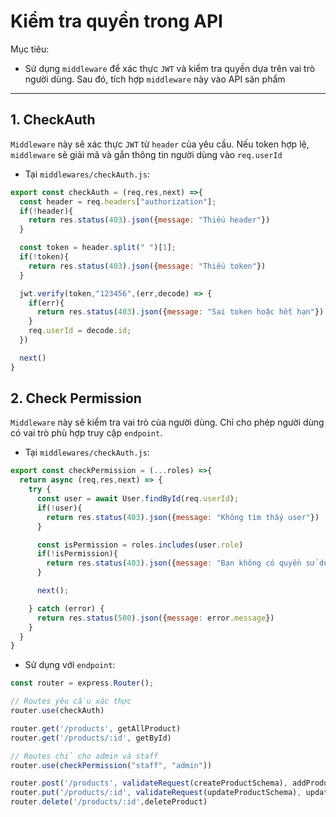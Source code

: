 # Kiểm tra quyền trong API

Mục tiêu:
- Sử dụng `middleware` để xác thực `JWT` và kiểm tra quyền dựa trên vai trò người dùng. Sau đó, tích hợp `middleware` này vào API sản phẩm

---
## 1. CheckAuth

`Middleware` này sẽ xác thực `JWT` từ `header` của yêu cầu. Nếu token hợp lệ, `middleware` sẽ giải mã và gắn thông tin người dùng vào `req.userId`

- Tại `middlewares/checkAuth.js`:
```js
export const checkAuth = (req,res,next) =>{
  const header = req.headers["authorization"];
  if(!header){
    return res.status(403).json({message: "Thiếu header"})
  }

  const token = header.split(" ")[1];
  if(!token){
    return res.status(403).json({message: "Thiếu token"})
  }

  jwt.verify(token,"123456",(err,decode) => {
    if(err){
      return res.status(403).json({message: "Sai token hoặc hết hạn"})
    }
    req.userId = decode.id;
  })

  next()
}
```

## 2. Check Permission

`Middleware` này sẽ kiểm tra vai trò của người dùng. Chỉ cho phép người dùng có vai trò phù hợp truy cập `endpoint`.

- Tại `middlewares/checkAuth.js`:
```js
export const checkPermission = (...roles) =>{
  return async (req,res,next) => {
    try {
      const user = await User.findById(req.userId);
      if(!user){
        return res.status(403).json({message: "Không tìm thấy user"})
      }

      const isPermission = roles.includes(user.role)
      if(!isPermission){
        return res.status(403).json({message: "Bạn không có quyền sử dụng chức năng này"})
      }

      next();

    } catch (error) {
      return res.status(500).json({message: error.message})
    }
  }
}
```

- Sử dụng với `endpoint`:
```js
const router = express.Router();

// Routes yêu cầu xác thực
router.use(checkAuth)

router.get('/products', getAllProduct)
router.get('/products/:id', getById)

// Routes chỉ cho admin và staff
router.use(checkPermission("staff", "admin"))

router.post('/products', validateRequest(createProductSchema), addProduct)
router.put('/products/:id', validateRequest(updateProductSchema), updateProduct)
router.delete('/products/:id',deleteProduct)
```



